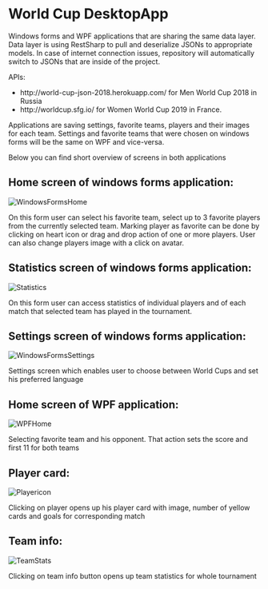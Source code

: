 # World Cup DesktopApp

Windows forms and WPF applications that are sharing the same data layer.
Data layer is using RestSharp to pull and deserialize JSONs to appropriate models. In case of internet connection issues, repository will automatically switch to JSONs that are inside of the project.<br/>

APIs:
<ul>
        <li>http://world-cup-json-2018.herokuapp.com/ for Men World Cup 2018 in Russia</li>
        <li>http://worldcup.sfg.io/ for Women World Cup 2019 in France.</li> 
</ul>

Applications are saving settings, favorite teams, players and their images for each team. Settings and favorite teams that were chosen on windows forms will be the same on WPF and vice-versa. <br/>

Below you can find short overview of screens in both applications 

## Home screen of windows forms application:
![WindowsFormsHome](https://user-images.githubusercontent.com/81168288/201133740-0167bee8-8755-4fa1-9e45-6dd1bffb2a13.png)

On this form user can select his favorite team, select up to 3 favorite players from the currently selected team. Marking player as favorite can be done by clicking on heart icon or drag and drop action of one or more players. User can also change players image with a click on avatar.

## Statistics screen of windows forms application:
![Statistics](https://user-images.githubusercontent.com/81168288/201134922-2b5bfe13-6435-4cd6-ab82-ee3e27c775be.png)

On this form user can access statistics of individual players and of each match that selected team has played in the tournament.

## Settings screen of windows forms application:
![WindowsFormsSettings](https://user-images.githubusercontent.com/81168288/201136937-53ba2b63-c5c2-4eb1-b5d0-1a893a470beb.png)

Settings screen which enables user to choose between World Cups and set his preferred language

## Home screen of WPF application:
![WPFHome](https://user-images.githubusercontent.com/81168288/201147497-de728ba0-06f7-43f2-b9d1-f1b110b7fa98.png)

Selecting favorite team and his opponent. That action sets the score and first 11 for both teams

## Player card:
![Playericon](https://user-images.githubusercontent.com/81168288/201148626-f9b9fd94-cfa7-419e-9bd0-f0b404c18a4f.png)

Clicking on player opens up his player card with image, number of yellow cards and goals for corresponding match

## Team info:
![TeamStats](https://user-images.githubusercontent.com/81168288/201149028-f00ab56a-1ebd-40c3-b60b-790a204a31d7.png)

Clicking on team info button opens up team statistics for whole tournament
